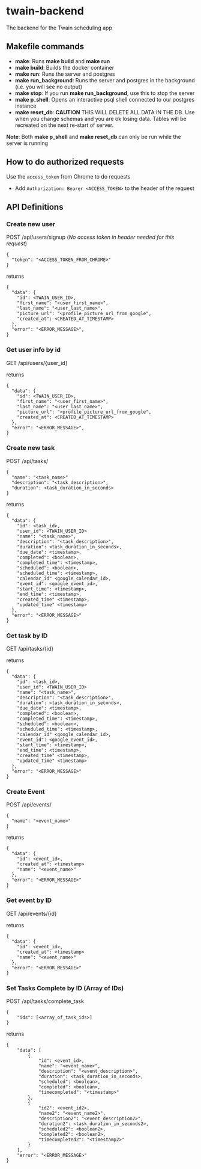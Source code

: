 # twain-backend
The backend for the Twain scheduling app

## Makefile commands

* **make**: Runs **make build** and **make run**
* **make build**: Builds the docker container
* **make run**: Runs the server and postgres 
* **make run_background**: Runs the server and postgres in the background (i.e. you will see no output)
* **make stop**: If you run **make run_background**, use this to stop the server
* **make p_shell**: Opens an interactive psql shell connected to our postgres instance
* **make reset_db**: **CAUTION** THIS WILL DELETE ALL DATA IN THE DB. Use when you change schemas and you are ok losing data. Tables will be recreated on the next re-start of server.

**Note**: Both **make p_shell** and **make reset_db** can only be run while the server is running

## How to do authorized requests
Use the `access_token` from Chrome to do requests
  - Add `Authorization: Bearer <ACCESS_TOKEN>` to the header of the request


## API Definitions
### Create new user
POST /api/users/signup (*No access token in header needed for this request*)
```
{
  "token": "<ACCESS_TOKEN_FROM_CHROME>"
}
```
returns 
```	
{
  "data": {
    "id": <TWAIN_USER_ID>,
    "first_name": "<user_first_name>",
    "last_name": "<user_last_name>",
    "picture_url": "<profile_picture_url_from_google",
    "created_at": <CREATED_AT_TIMESTAMP>
  },
  "error": "<ERROR_MESSAGE>",
}
```

### Get user info by id
GET /api/users/{user_id}

returns 
``` 
{
  "data": {
    "id": <TWAIN_USER_ID>,
    "first_name": "<user_first_name>",
    "last_name": "<user_last_name>",
    "picture_url": "<profile_picture_url_from_google",
    "created_at": <CREATED_AT_TIMESTAMP>
  },
  "error": "<ERROR_MESSAGE>",
}
```

### Create new task
POST /api/tasks/
```
{
  "name": "<task_name>"
  "description": "<task_description>",
  "duration": <task_duration_in_seconds>
}
```
returns
```
{
  "data": {
    "id": <task_id>,
    "user_id": <TWAIN_USER_ID>
    "name": "<task_name>",
    "description": "<task_description>",
    "duration": <task_duration_in_seconds>,
    "due_date": <timestamp>,
    "completed": <boolean>,
    "completed_time": <timestamp>,
    "scheduled": <boolean>,
    "scheduled_time": <timestamp>,
    "calendar_id" <google_calendar_id>,
    "event_id": <google_event_id>, 
    "start_time": <timestamp>,
    "end_time": <timestamp>,
    "created_time" <timestamp>,
    "updated_time" <timestamp>
  },
  "error": "<ERROR_MESSAGE>"
}
```

### Get task by ID
GET /api/tasks/{id}

returns
```
{
  "data": {
    "id": <task_id>,
    "user_id": <TWAIN_USER_ID>
    "name": "<task_name>",
    "description": "<task_description>",
    "duration": <task_duration_in_seconds>,
    "due_date": <timestamp>,
    "completed": <boolean>,
    "completed_time": <timestamp>,
    "scheduled": <boolean>,
    "scheduled_time": <timestamp>,
    "calendar_id" <google_calendar_id>,
    "event_id": <google_event_id>, 
    "start_time": <timestamp>,
    "end_time": <timestamp>,
    "created_time" <timestamp>,
    "updated_time" <timestamp>
  },
  "error": "<ERROR_MESSAGE>"
}
```

### Create Event
POST /api/events/
```
{
  "name": "<event_name>"
}
```
returns
```
{
  "data": {
    "id": <event_id>,
    "created_at": <timestamp>
    "name": "<event_name>"
  },
  "error": "<ERROR_MESSAGE>"
}
```

### Get event by ID
GET /api/events/{id}

returns
```
{
  "data": {
    "id": <event_id>,
    "created_at": <timestamp>
    "name": "<event_name>"
  },
  "error": "<ERROR_MESSAGE>"
}
```

### Set Tasks Complete by ID (Array of IDs) 
POST /api/tasks/complete_task
```
{
	"ids": [<array_of_task_ids>]
}
```
returns
```
{
    "data": [
        {
            "id": <event_id>,
            "name": "<event_name>",
            "description": "<event_description>",
            "duration": <task_duration_in_seconds>,
            "scheduled": <boolean>,
            "completed": <boolean>,
            "timecompleted": "<timestamp>"
        },
        {
            "id2": <event_id2>,
            "name2": "<event_name2>",
            "description2": "<event_description2>",
            "duration2": <task_duration_in_seconds2>,
            "scheduled2": <boolean2>,
            "completed2": <boolean2>,
            "timecompleted2": "<timestamp2>"
        }
    ],
    "error": "<ERROR_MESSAGE>"
}
```